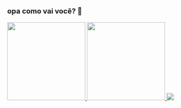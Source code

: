 ### opa como vai você? 👋

 <a href="https://github.com/santosfk">
  <img height="180em" src="https://github-readme-stats.vercel.app/api?username=santosfk&show_icons=true&theme=dracula&include_all_commits=true&count_private=true"/>
  <img height="180em" src="https://github-readme-stats.vercel.app/api/top-langs/?username=santosfk&layout=compact&langs_count=7&theme=dracula"/>
</div>
  <a href="https://www.linkedin.com/in/guilherme-melo-2abbb7228/" target="_blank"><img src="https://img.shields.io/badge/-LinkedIn-%230077B5?style=for-the-badge&logo=linkedin&logoColor=white" target="_blank"></a> 

